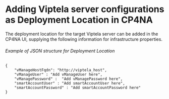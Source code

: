# Adding Viptela server configurations as Deployment Location in CP4NA

The deployment location for the target Viptela server can be added in the CP4NA UI, supplying the following information for infrastructure properties.

###### Example of JSON structure for Deployment Location
```jsonc
{
    "vManageHostFqdn": "http://viptela_host",    
    "vManageUser" : "Add vManageUser here",
    "vManagePassword" :  "Add vManagePassword here",
    "smartAccountUser" : "Add smartAccountUser here",
    "smartAccountPassword" : "Add smartAccountPassword here"
}
```